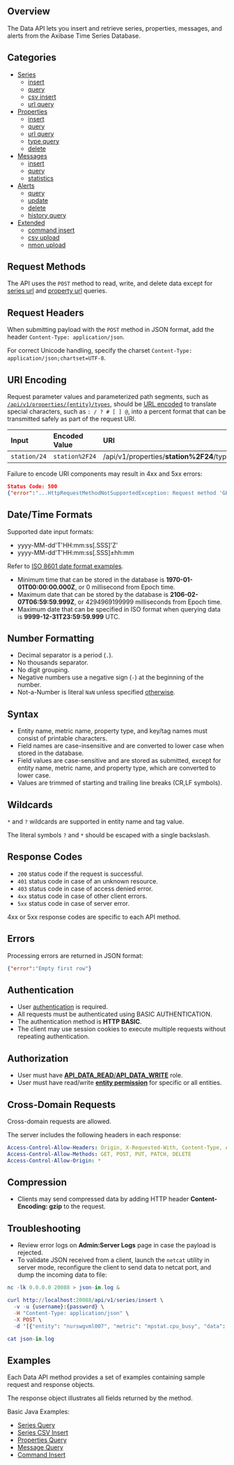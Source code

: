## Overview

The Data API lets you insert and retrieve series, properties, messages, and alerts from the Axibase Time Series Database. 

## Categories

* [Series](series#data-api-series-methods)
  - [insert](series/insert.md)
  - [query](series/query.md)
  - [csv insert](series/csv-insert.md) 
  - [url query](series/url-query.md)
* [Properties](properties#data-api-properties-methods)
  - [insert](properties/insert.md)
  - [query](properties/query.md)
  - [url query](properties/url-query.md)
  - [type query](properties/type-query.md)
  - [delete](properties/delete.md)
* [Messages](messages#data-api-messages-methods)
  - [insert](messages/insert.md)
  - [query](messages/query.md)
  - [statistics](messages/stats-query.md)
* [Alerts](alerts#data-api-alerts-methods)
  - [query](alerts/query.md)
  - [update](alerts/update.md)
  - [delete](alerts/delete.md)
  - [history query](alerts/history-query.md)
* [Extended](ext#data-api-extended-methods)
  - [command insert](ext/command.md)
  - [csv upload](ext/csv-upload.md)
  - [nmon upload](ext/nmon-upload.md)

## Request Methods

The API uses the `POST` method to read, write, and delete data except for [series url](series/url-query.md) and [property url](properties/url-query.md) queries.

## Request Headers

When submitting payload with the `POST` method in JSON format, add the header `Content-Type: application/json`.

For correct Unicode handling, specify the charset `Content-Type: application/json;chartset=UTF-8`.

## URI Encoding

Request parameter values and parameterized path segments, such as [`/api/v1/properties/{entity}/types`](data/properties/property-types.md), should be [URL encoded](https://tools.ietf.org/html/rfc3986#section-2.1) to translate special characters, such as `: / ? # [ ] @`, into a percent format that can be transmitted safely as part of the request URI.

| **Input** | **Encoded Value** | **URI** |
|:---|:---|:---|
|`station/24`|`station%2F24`| /api/v1/properties/**station%2F24**/types |

Failure to encode URI components may result in 4xx and 5xx errors:

```json
Status Code: 500
{"error":"...HttpRequestMethodNotSupportedException: Request method 'GET' not supported"}
```

## Date/Time Formats

Supported date input formats:

* yyyy-MM-dd'T'HH:mm:ss[.SSS]'Z'
* yyyy-MM-dd'T'HH:mm:ss[.SSS]±hh:mm

Refer to [ISO 8601 date format examples](date-format.md).

* Minimum time that can be stored in the database is **1970-01-01T00:00:00.000Z**, or 0 millisecond from Epoch time.
* Maximum date that can be stored by the database is **2106-02-07T06:59:59.999Z**, or 4294969199999 milliseconds from Epoch time.
* Maximum date that can be specified in ISO format when querying data is **9999-12-31T23:59:59.999** UTC.

## Number Formatting

* Decimal separator is a period (`.`).
* No thousands separator.
* No digit grouping.
* Negative numbers use a negative sign (`-`) at the beginning of the number.
* Not-a-Number is literal `NaN` unless specified [otherwise](data/series/insert.md#fields).

## Syntax

* Entity name, metric name, property type, and key/tag names must consist of printable characters.
* Field names are case-insensitive and are converted to lower case when stored in the database.
* Field values are case-sensitive and are stored as submitted, except for entity name, metric name, and property type, which are converted to lower case.
* Values are trimmed of starting and trailing line breaks (CR,LF symbols).

## Wildcards

`*` and `?` wildcards are supported in entity name and tag value.

The literal symbols `?` and `*` should be escaped with a single backslash.

## Response Codes

* `200` status code if the request is successful.
* `401` status code in case of an unknown resource.
* `403` status code in case of access denied error.
* `4xx` status code in case of other client errors.
* `5xx` status code in case of server error. 

4xx or 5xx response codes are specific to each API method.

## Errors

Processing errors are returned in JSON format:

```json
{"error":"Empty first row"}
```

## Authentication

* User [authentication](/administration/user-authentiication.md) is required.
* All requests must be authenticated using BASIC AUTHENTICATION.
* The authentication method is **HTTP BASIC**.
* The client may use session cookies to execute multiple requests without repeating authentication.

## Authorization

* User must have [**API_DATA_READ**/**API_DATA_WRITE**](/administration/user-authorization.md#available-api-roles) role.
* User must have read/write [**entity permission**](/administration/user-authorization.md#entity-permissions) for specific or all entities.
 
## Cross-Domain Requests

Cross-domain requests are allowed. 

The server includes the following headers in each response:

```yaml
Access-Control-Allow-Headers: Origin, X-Requested-With, Content-Type, Accept, Authorization
Access-Control-Allow-Methods: GET, POST, PUT, PATCH, DELETE
Access-Control-Allow-Origin: *
```

## Compression

* Clients may send compressed data by adding HTTP header **Content-Encoding: gzip** to the request.

## Troubleshooting

* Review error logs on **Admin:Server Logs** page in case the payload is rejected.
* To validate JSON received from a client, launch the `netcat` utility in server mode, reconfigure the client to send data to netcat port, and dump the incoming data to file:

```elm
nc -lk 0.0.0.0 20088 > json-in.log &

curl http://localhost:20088/api/v1/series/insert \
  -v -u {username}:{password} \
  -H "Content-Type: application/json" \
  -X POST \
  -d '[{"entity": "nurswgvml007", "metric": "mpstat.cpu_busy", "data": [{ "t": 1462427358127, "v": 22.0 }]}]'

cat json-in.log
```

## Examples

Each Data API method provides a set of examples containing sample request and response objects. 

The response object illustrates all fields returned by the method.

Basic Java Examples:

* [Series Query](series/examples/DataApiSeriesQueryExample.java)
* [Series CSV Insert](series/examples/DataApiSeriesCsvInsertExample.java)
* [Properties Query](properties/examples/DataApiPropertiesQueryExample.java)
* [Message Query](messages/examples/DataApiMessagesQueryExample.java)
* [Command Insert](ext/examples/DataApiCommandInsertExample.java)
